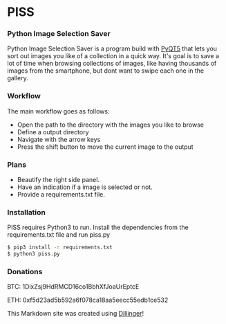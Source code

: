 # PISS
### Python Image Selection Saver

Python Image Selection Saver is a program build with [PyQT5] that lets you sort out images you like of a collection in a quick way. It's goal is to save a lot of time when browsing collections of images, like having thousands of images from the smartphone, but dont want to swipe each one in the gallery. 

### Workflow
The main workflow goes as follows:

  - Open the path to the directory with the images you like to browse
  - Define a output directory
  - Navigate with the arrow keys
  - Press the shift button to move the current image to the output

### Plans
  - Beautify the right side panel.
  - Have an indication if a image is selected or not.
  - Provide a requirements.txt file.

### Installation

PISS requires Python3 to run.
Install the dependencies from the requirements.txt file and run piss.py

```sh
$ pip3 install -r requirements.txt
$ python3 piss.py
```

### Donations

BTC: 1DixZsj9HdRMCD16co1BbhXfJoaUrEptcE

ETH: 0xf5d23ad5b592a6f078ca18aa5eecc55edb1ce532




This Markdown site was created using [Dillinger]!

[//]: # (These are reference links used in the body)
   [PyQt5]: <https://riverbankcomputing.com/software/pyqt/downloadr>
   [Dillinger]: <https://dillinger.io/>
